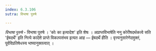 ```yaml
---
index: 6.3.106
sutra: विभाषा पुरुषे

---
```

_विभाषा पुरुषे_ - विभाषा पुरुषे । 'कोः का इत्यादेश' इति शेषः । अप्राप्तविभाषेति ननु कोरीषदर्थकत्वे सति 'ईषदर्थे' इति नित्ये कादेशे प्राप्ते विकल्पसंभव इत्यत आह — ईषदर्थे हीति । वृत्त्यनुसारेणेदमुक्तं, पूर्वविप्रतिषेधस्य भाष्यानुक्तत्वात् । 